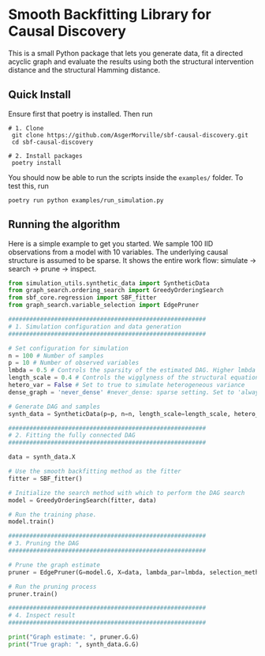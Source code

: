 # Smooth Backfitting Library for Causal Discovery

This is a small Python package that lets you generate data, fit a directed acyclic graph and evaluate the results using both the structural intervention distance and the structural Hamming distance.

## Quick Install

Ensure first that poetry is installed. Then run

```shell
# 1. Clone
 git clone https://github.com/AsgerMorville/sbf‑causal‑discovery.git
 cd sbf‑causal‑discovery

# 2. Install packages
 poetry install
```
You should now be able to run the scripts inside the `examples/` folder. To test this, run

```shell
poetry run python examples/run_simulation.py
```

## Running the algorithm

Here is a simple example to get you started. 
We sample 100 IID observations from a model with 10 variables. The underlying causal structure is assumed to be sparse.
It shows the entire work flow: simulate → search → prune → inspect.

```Python
from simulation_utils.synthetic_data import SyntheticData
from graph_search.ordering_search import GreedyOrderingSearch
from sbf_core.regression import SBF_fitter
from graph_search.variable_selection import EdgePruner

########################################################
# 1. Simulation configuration and data generation
########################################################

# Set configuration for simulation
n = 100 # Number of samples
p = 10 # Number of observed variables
lmbda = 0.5 # Controls the sparsity of the estimated DAG. Higher lmbda gives estimates that are sparser.
length_scale = 0.4 # Controls the wigglyness of the structural equation functions
hetero_var = False # Set to true to simulate heterogeneous variance
dense_graph = 'never_dense' #never_dense: sparse setting. Set to 'always_dense' for dense setting.

# Generate DAG and samples
synth_data = SyntheticData(p=p, n=n, length_scale=length_scale, hetero_var=hetero_var, dense_graph=dense_graph)

########################################################
# 2. Fitting the fully connected DAG
########################################################

data = synth_data.X

# Use the smooth backfitting method as the fitter
fitter = SBF_fitter()

# Initialize the search method with which to perform the DAG search
model = GreedyOrderingSearch(fitter, data)

# Run the training phase.
model.train()

########################################################
# 3. Pruning the DAG
########################################################

# Prune the graph estimate
pruner = EdgePruner(G=model.G, X=data, lambda_par=lmbda, selection_method='fLassoMan')

# Run the pruning process
pruner.train()

########################################################
# 4. Inspect result
########################################################

print("Graph estimate: ", pruner.G.G)
print("True graph: ", synth_data.G.G)
```